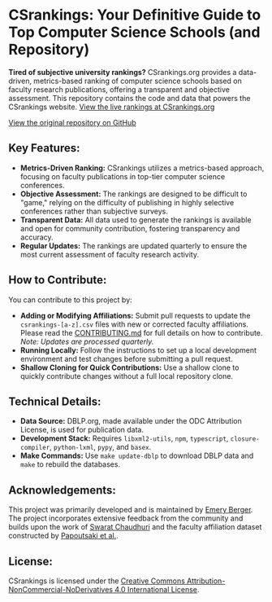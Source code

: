 # CSrankings: Your Definitive Guide to Top Computer Science Schools (and Repository)

**Tired of subjective university rankings?** CSrankings.org provides a data-driven, metrics-based ranking of computer science schools based on faculty research publications, offering a transparent and objective assessment. This repository contains the code and data that powers the CSrankings website. [View the live rankings at CSrankings.org](https://csrankings.org)

[View the original repository on GitHub](https://github.com/emeryberger/CSrankings)

## Key Features:

*   **Metrics-Driven Ranking:**  CSrankings utilizes a metrics-based approach, focusing on faculty publications in top-tier computer science conferences.
*   **Objective Assessment:**  The rankings are designed to be difficult to "game," relying on the difficulty of publishing in highly selective conferences rather than subjective surveys.
*   **Transparent Data:**  All data used to generate the rankings is available and open for community contribution, fostering transparency and accuracy.
*   **Regular Updates:**  The rankings are updated quarterly to ensure the most current assessment of faculty research activity.

## How to Contribute:

You can contribute to this project by:

*   **Adding or Modifying Affiliations:** Submit pull requests to update the `csrankings-[a-z].csv` files with new or corrected faculty affiliations. Please read the [CONTRIBUTING.md](CONTRIBUTING.md) for full details on how to contribute. *Note: Updates are processed quarterly.*
*   **Running Locally:**  Follow the instructions to set up a local development environment and test changes before submitting a pull request.
*   **Shallow Cloning for Quick Contributions:**  Use a shallow clone to quickly contribute changes without a full local repository clone.

##  Technical Details:

*   **Data Source:**  DBLP.org, made available under the ODC Attribution License, is used for publication data.
*   **Development Stack:** Requires `libxml2-utils`, `npm`, `typescript`, `closure-compiler`, `python-lxml`, `pypy`, and `basex`.
*   **Make Commands:**  Use `make update-dblp` to download DBLP data and `make` to rebuild the databases.

## Acknowledgements:

This project was primarily developed and is maintained by [Emery Berger](https://emeryberger.com). The project incorporates extensive feedback from the community and builds upon the work of [Swarat Chaudhuri](https://www.cs.utexas.edu/~swarat/) and the faculty affiliation dataset constructed by [Papoutsaki et al.](http://cs.brown.edu/people/alexpap/faculty_dataset.html).

## License:

CSrankings is licensed under the [Creative Commons Attribution-NonCommercial-NoDerivatives 4.0 International License](https://creativecommons.org/licenses/by-nc-nd/4.0/).